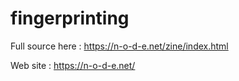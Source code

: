 # fingerprinting

Full source here : 
https://n-o-d-e.net/zine/index.html

Web site :
https://n-o-d-e.net/
